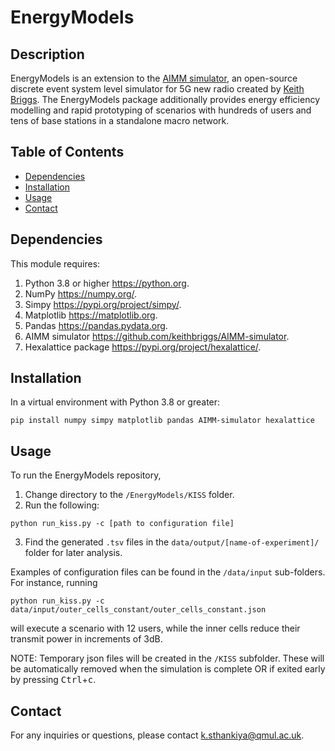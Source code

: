 # EnergyModels

## Description
EnergyModels is an extension to the [AIMM simulator](https://github.com/keithbriggs/AIMM-simulator), an open-source discrete event system level simulator for 5G new radio created by [Keith Briggs](https://keithbriggs.info/). The EnergyModels package additionally provides energy efficiency modelling and rapid prototyping of scenarios with hundreds of users and tens of base stations in a standalone macro network.

## Table of Contents
- [Dependencies](#dependencies)
- [Installation](#installation)
- [Usage](#usage)
- [Contact](#contact)

## Dependencies
This module requires:

1. Python 3.8 or higher https://python.org.
2. NumPy https://numpy.org/.
3. Simpy https://pypi.org/project/simpy/.
4. Matplotlib https://matplotlib.org.
5. Pandas https://pandas.pydata.org.
6. AIMM simulator https://github.com/keithbriggs/AIMM-simulator.
7. Hexalattice package https://pypi.org/project/hexalattice/.


## Installation
In a virtual environment with Python 3.8 or greater: 
```
pip install numpy simpy matplotlib pandas AIMM-simulator hexalattice
```

## Usage
To run the EnergyModels repository, 

1. Change directory to the `/EnergyModels/KISS` folder.
2. Run the following: 
```
python run_kiss.py -c [path to configuration file]
``` 
3. Find the generated `.tsv` files in the `data/output/[name-of-experiment]/` folder for later analysis.

Examples of configuration files can be found in the `/data/input` sub-folders. For instance, running 
```
python run_kiss.py -c data/input/outer_cells_constant/outer_cells_constant.json
``` 
will execute a scenario with 12 users, while the inner cells reduce their transmit power in increments of 3dB. 

NOTE: Temporary json files will be created in the `/KISS` subfolder. These will be automatically removed when the simulation is complete OR if exited early by pressing <kbd>Ctrl</kbd>+<kbd>c</kbd>.

## Contact
For any inquiries or questions, please contact k.sthankiya@qmul.ac.uk.


